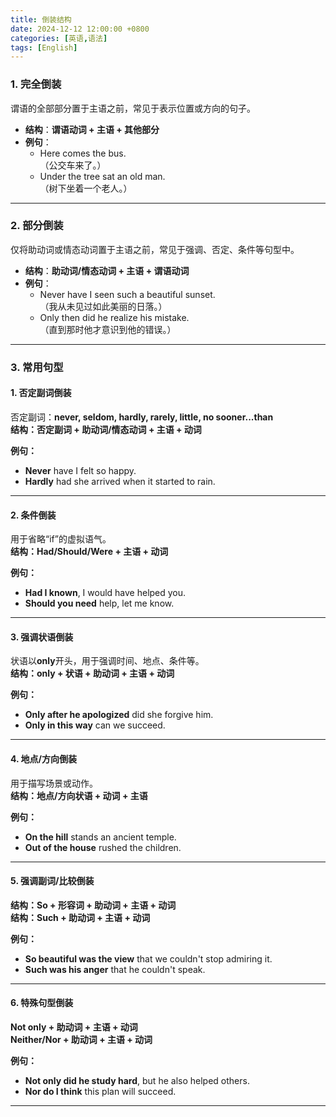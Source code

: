 ```yaml
---
title: 倒装结构
date: 2024-12-12 12:00:00 +0800
categories: [英语,语法]
tags: [English]
---
```


### 1. **完全倒装**
谓语的全部部分置于主语之前，常见于表示位置或方向的句子。  

+ **结构**：**谓语动词 + 主语 + 其他部分**  
+ **例句**：  
    - Here comes the bus.  
（公交车来了。）  
    - Under the tree sat an old man.  
（树下坐着一个老人。）

---

### 2. **部分倒装**
仅将助动词或情态动词置于主语之前，常见于强调、否定、条件等句型中。  

+ **结构**：**助动词/情态动词 + 主语 + 谓语动词**  
+ **例句**：  
    - Never have I seen such a beautiful sunset.  
（我从未见过如此美丽的日落。）  
    - Only then did he realize his mistake.  
（直到那时他才意识到他的错误。）

---

### 3. 常用句型
#### **1. 否定副词倒装**
否定副词：**never, seldom, hardly, rarely, little, no sooner...than**  
**结构：否定副词 + 助动词/情态动词 + 主语 + 动词**  

**例句：**  

+ **Never** have I felt so happy.  
+ **Hardly** had she arrived when it started to rain.

---

#### **2. 条件倒装**
用于省略“if”的虚拟语气。  
**结构：Had/Should/Were + 主语 + 动词**  

**例句：**  

+ **Had I known**, I would have helped you.  
+ **Should you need** help, let me know.

---

#### **3. 强调状语倒装**
状语以**only**开头，用于强调时间、地点、条件等。  
**结构：only + 状语 + 助动词 + 主语 + 动词**  

**例句：**  

+ **Only after he apologized** did she forgive him.  
+ **Only in this way** can we succeed.

---

#### **4. 地点/方向倒装**
用于描写场景或动作。  
**结构：地点/方向状语 + 动词 + 主语**  

**例句：**  

+ **On the hill** stands an ancient temple.  
+ **Out of the house** rushed the children.

---

#### **5. 强调副词/比较倒装**
**结构：So + 形容词 + 助动词 + 主语 + 动词**  
**结构：Such + 助动词 + 主语 + 动词**  

**例句：**  

+ **So beautiful was the view** that we couldn't stop admiring it.  
+ **Such was his anger** that he couldn't speak.

---

#### **6. 特殊句型倒装**
**Not only + 助动词 + 主语 + 动词**  
**Neither/Nor + 助动词 + 主语 + 动词**  

**例句：**  

+ **Not only did he study hard**, but he also helped others.  
+ **Nor do I think** this plan will succeed.

---
